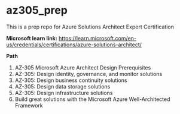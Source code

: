 # az305_prep
This is a prep repo for Azure Solutions Architect Expert Certification

**Microsoft learn link:**
https://learn.microsoft.com/en-us/credentials/certifications/azure-solutions-architect/

**Path**
1. AZ-305 Microsoft Azure Architect Design Prerequisites
2. AZ-305: Design identity, governance, and monitor solutions
3. AZ-305: Design business continuity solutions
4. AZ-305: Design data storage solutions
5. AZ-305: Design infrastructure solutions
6. Build great solutions with the Microsoft Azure Well-Architected Framework



